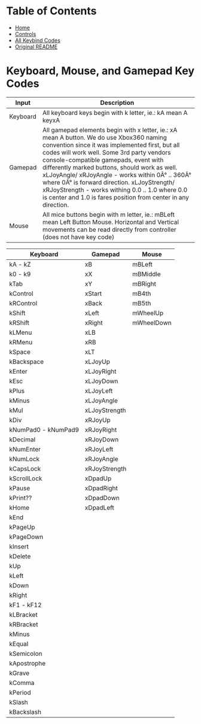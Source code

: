 # Table of Contents

 - [Home](./README.md)
 - [Controls](./Controls.md)
 - [All Keybind Codes](./All%20Keybind%20Codes.md)
 - [Original README](./oldREADME.md)


# Keyboard, Mouse, and Gamepad Key Codes
| Input | Description | 
| ----- | ----- |
| Keyboard | All keyboard keys begin with k letter, ie.: kA mean A keyxA |
| Gamepad | All gamepad elements begin with x letter, ie.: xA mean A button. We do use Xbox360 naming convention since it was implemented first, but all codes will work well. Some 3rd party vendors console-compatible gamepads, event with differently marked buttons, should work as well. xLJoyAngle/ xRJoyAngle - works within 0Â° .. 360Â° where 0Â° is forward direction. xLJoyStrength/ xRJoyStrength - works withing 0.0 .. 1.0 where 0.0 is center and 1.0 is fares position from center in any direction. |
| Mouse | All mice buttons begin with m letter, ie.: mBLeft mean Left Button Mouse. Horizontal and Vertical movements can be read directly from controller (does not have key code) |

| Keyboard | Gamepad | Mouse |
| ----- | ----- | ----- |
| kA - kZ | xB | mBLeft |
| k0 - k9 | xX | mBMiddle |
| kTab | xY | mBRight |
| kControl | xStart | mB4th |
| kRControl | xBack | mB5th |
| kShift | xLeft | mWheelUp |
| kRShift | xRight | mWheelDown |
| kLMenu | xLB |
| kRMenu | xRB |
| kSpace | xLT |
| kBackspace | xLJoyUp |
| kEnter | xLJoyRight |
| kEsc | xLJoyDown |
| kPlus | xLJoyLeft |
| kMinus | xLJoyAngle |
| kMul | xLJoyStrength |
| kDiv | xRJoyUp |
| kNumPad0 - kNumPad9 | xRJoyRight |
| kDecimal | xRJoyDown |
| kNumEnter | xRJoyLeft |
| kNumLock | xRJoyAngle |
| kCapsLock | xRJoyStrength |
| kScrollLock | xDpadUp |
| kPause | xDpadRight |
| kPrint?? | xDpadDown |
| kHome | xDpadLeft |
| kEnd |
| kPageUp |
| kPageDown |
| kInsert |
| kDelete |
| kUp |
| kLeft |
| kDown |
| kRight |
| kF1 - kF12 |
| kLBracket |
| kRBracket |
| kMinus |
| kEqual |
| kSemicolon |
| kApostrophe |
| kGrave |
| kComma |
| kPeriod |
| kSlash |
| kBackslash |

